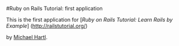 #Ruby on Rails Tutorial: first application

This is the first application for
[*Ruby on Rails Tutorial: Learn Rails by Example*] (http://railstutorial.org/)

by [Michael Hartl](http://michaelhartl.com/).